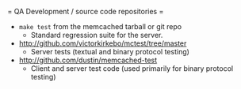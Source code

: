 ﻿= QA Development / source code repositories =

  * `make test` from the memcached tarball or git repo
    * Standard regression suite for the server.
  * http://github.com/victorkirkebo/mctest/tree/master
    * Server tests (textual and binary protocol testing)
  * http://github.com/dustin/memcached-test
    * Client and server test code (used primarily for binary protocol testing)